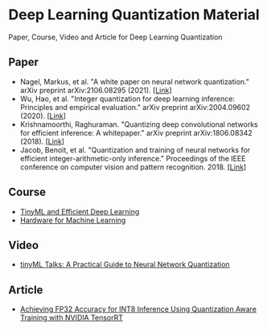 # Deep Learning Quantization Material
Paper, Course, Video and Article for Deep Learning Quantization

## Paper

- Nagel, Markus, et al. "A white paper on neural network quantization." arXiv preprint arXiv:2106.08295 (2021).
[[Link]](https://arxiv.org/abs/2106.08295)
- Wu, Hao, et al. "Integer quantization for deep learning inference: Principles and empirical evaluation."
arXiv preprint arXiv:2004.09602 (2020). [[Link]](https://arxiv.org/abs/2004.09602)
- Krishnamoorthi, Raghuraman. "Quantizing deep convolutional networks for efficient inference: A whitepaper." 
arXiv preprint arXiv:1806.08342 (2018). [[Link]](https://arxiv.org/abs/1806.08342)
- Jacob, Benoit, et al. "Quantization and training of neural networks for efficient integer-arithmetic-only inference."
Proceedings of the IEEE conference on computer vision and pattern recognition. 2018.
[[Link]](https://openaccess.thecvf.com/content_cvpr_2018/html/Jacob_Quantization_and_Training_CVPR_2018_paper.html)

## Course

- [TinyML and Efficient Deep Learning](https://efficientml.ai/)
- [Hardware for Machine Learning](https://inst.eecs.berkeley.edu/~ee290-2/sp21/)

## Video

- [tinyML Talks: A Practical Guide to Neural Network Quantization](https://youtu.be/KASuxB3XoYQ)

## Article

- [Achieving FP32 Accuracy for INT8 Inference Using Quantization Aware Training with NVIDIA TensorRT
](https://developer.nvidia.com/blog/achieving-fp32-accuracy-for-int8-inference-using-quantization-aware-training-with-tensorrt/)